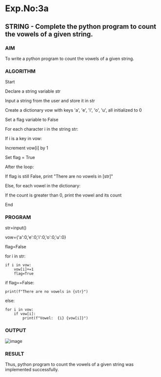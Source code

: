 # Exp.No:3a
## STRING - Complete the  python program to count the vowels of a given string.

### AIM  
To write a python program to count the vowels of a given string.

### ALGORITHM

Start

Declare a string variable str

Input a string from the user and store it in str

Create a dictionary vow with keys 'a', 'e', 'i', 'o', 'u', all initialized to 0

Set a flag variable to False

For each character i in the string str:

If i is a key in vow:

Increment vow[i] by 1

Set flag = True

After the loop:

If flag is still False, print "There are no vowels in [str]"

Else, for each vowel in the dictionary:

If the count is greater than 0, print the vowel and its count

End

### PROGRAM
str=input()

vow={'a':0,'e':0,'i':0,'o':0,'u':0}

flag=False

for i in str:

    if i in vow:
        vow[i]+=1
        flag=True
if flag==False:

    print(f"There are no vowels in {str}")
else:

    for i in vow:
        if vow[i]:
            print(f"Vowel:  {i} {vow[i]}")

### OUTPUT
![image](https://github.com/user-attachments/assets/f831e1b6-dea2-4272-908b-f693714d4022)


### RESULT
Thus, python program to count the vowels of a given string was implemented successfully.

